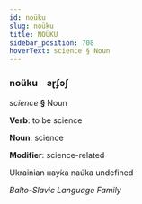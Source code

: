 ```yaml
---
id: noüku
slug: noüku
title: NOÜKU
sidebar_position: 708
hoverText: science § Noun
---
```


### noüku&emsp;<span kind="abugida">ƨɽʄɔʃ</span>

*science* **§** Noun

**Verb**: to be science

**Noun**: science

**Modifier**: science-related

Ukrainian нау́ка naúka undefined

*Balto-Slavic Language Family*